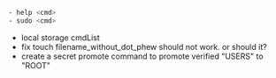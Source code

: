 ```sh
- help <cmd>
- sudo <cmd>
```

- local storage cmdList
- fix touch filename_without_dot_phew should not work. or should it?
- create a secret promote command to promote verified "USERS" to "ROOT"
